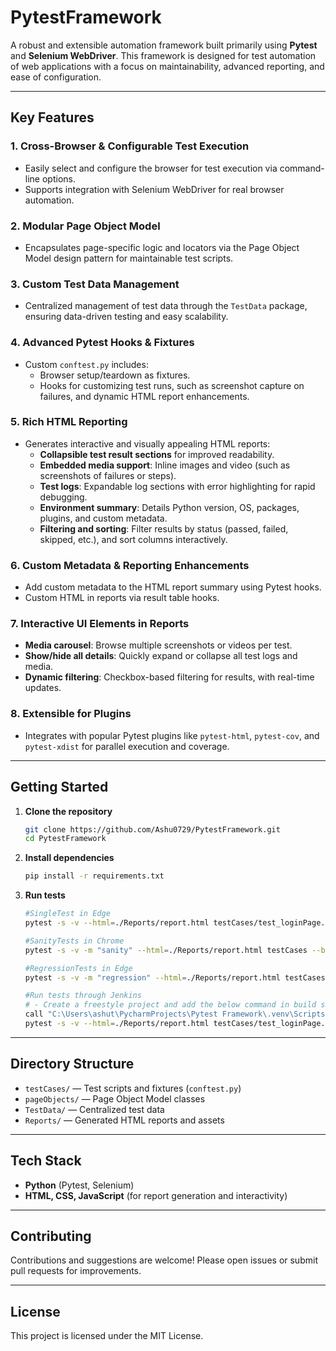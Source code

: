 # PytestFramework

A robust and extensible automation framework built primarily using **Pytest** and **Selenium WebDriver**. This framework is designed for test automation of web applications with a focus on maintainability, advanced reporting, and ease of configuration.

---

## Key Features

### 1. **Cross-Browser & Configurable Test Execution**
- Easily select and configure the browser for test execution via command-line options.
- Supports integration with Selenium WebDriver for real browser automation.

### 2. **Modular Page Object Model**
- Encapsulates page-specific logic and locators via the Page Object Model design pattern for maintainable test scripts.

### 3. **Custom Test Data Management**
- Centralized management of test data through the `TestData` package, ensuring data-driven testing and easy scalability.

### 4. **Advanced Pytest Hooks & Fixtures**
- Custom `conftest.py` includes:
  - Browser setup/teardown as fixtures.
  - Hooks for customizing test runs, such as screenshot capture on failures, and dynamic HTML report enhancements.

### 5. **Rich HTML Reporting**
- Generates interactive and visually appealing HTML reports:
  - **Collapsible test result sections** for improved readability.
  - **Embedded media support**: Inline images and video (such as screenshots of failures or steps).
  - **Test logs**: Expandable log sections with error highlighting for rapid debugging.
  - **Environment summary**: Details Python version, OS, packages, plugins, and custom metadata.
  - **Filtering and sorting**: Filter results by status (passed, failed, skipped, etc.), and sort columns interactively.

### 6. **Custom Metadata & Reporting Enhancements**
- Add custom metadata to the HTML report summary using Pytest hooks.
- Custom HTML in reports via result table hooks.

### 7. **Interactive UI Elements in Reports**
- **Media carousel**: Browse multiple screenshots or videos per test.
- **Show/hide all details**: Quickly expand or collapse all test logs and media.
- **Dynamic filtering**: Checkbox-based filtering for results, with real-time updates.

### 8. **Extensible for Plugins**
- Integrates with popular Pytest plugins like `pytest-html`, `pytest-cov`, and `pytest-xdist` for parallel execution and coverage.

---

## Getting Started

1. **Clone the repository**
   ```bash
   git clone https://github.com/Ashu0729/PytestFramework.git
   cd PytestFramework
   ```

2. **Install dependencies**
   ```bash
   pip install -r requirements.txt
   ```

3. **Run tests**
   ```bash
   #SingleTest in Edge
   pytest -s -v --html=./Reports/report.html testCases/test_loginPage.py --browser=Edge
   ```
   ```bash
   #SanityTests in Chrome
   pytest -s -v -m "sanity" --html=./Reports/report.html testCases --browser=Chrome
   ```
  
   ```bash
   #RegressionTests in Edge
   pytest -s -v -m "regression" --html=./Reports/report.html testCases --browser=Edge
   ```
   ```bash
   #Run tests through Jenkins
   # - Create a freestyle project and add the below command in build section
   call "C:\Users\ashut\PycharmProjects\Pytest Framework\.venv\Scripts\activate"
   pytest -s -v --html=./Reports/report.html testCases/test_loginPage.py --browser=Edge
   ```
---

## Directory Structure

- `testCases/` — Test scripts and fixtures (`conftest.py`)
- `pageObjects/` — Page Object Model classes
- `TestData/` — Centralized test data
- `Reports/` — Generated HTML reports and assets

---

## Tech Stack

- **Python** (Pytest, Selenium)
- **HTML, CSS, JavaScript** (for report generation and interactivity)

---

## Contributing

Contributions and suggestions are welcome! Please open issues or submit pull requests for improvements.

---

## License

This project is licensed under the MIT License.
